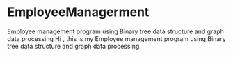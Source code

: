 # EmployeeManagerment
Employee management program using Binary tree data structure and graph data processing
Hi , this is my Employee management program using Binary tree data structure and graph data processing.

